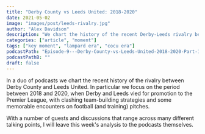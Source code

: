 ```yaml
---
title: "Derby County vs Leeds United: 2018-2020"
date: 2021-05-02
image: "images/post/leeds-rivalry.jpg"
author: "Alex Davidson" 
description: "We chart the history of the recent Derby-Leeds rivalry before Leed's promotion in 2020"
categories: ["article", "moment"]
tags: ["key moment", "lampard era", "cocu era"]
podcastPath: "Episode-9---Derby-County-vs-Leeds-United-2018-2020-Part-1-Panel-discussion-e1037um"
podcastPathB: ""
draft: false
---
```


In a duo of podcasts we chart the recent history of the rivalry between Derby County and Leeds United. In particular we focus on the period between 2018 and 2020, when Derby and Leeds vied for promotion to the Premier League, with clashing team-building strategies and some memorable encounters on football (and training) pitches.

With a number of guests and discussions that range across many different talking points, I will leave this week's analysis to the podcasts themselves.